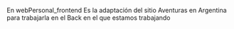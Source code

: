 En webPersonal_frontend Es la adaptación del sitio Aventuras en Argentina para trabajarla en el Back en el que estamos trabajando
